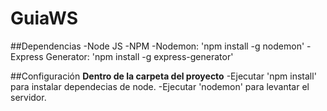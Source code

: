 # GuiaWS 
##Dependencias
-Node JS
-NPM
-Nodemon: 'npm install -g nodemon'
-Express Generator: 'npm install -g express-generator'

##Configuración
**Dentro de la carpeta del proyecto**
-Ejecutar 'npm install' para instalar dependecias de node.
-Ejecutar 'nodemon' para levantar el servidor.
